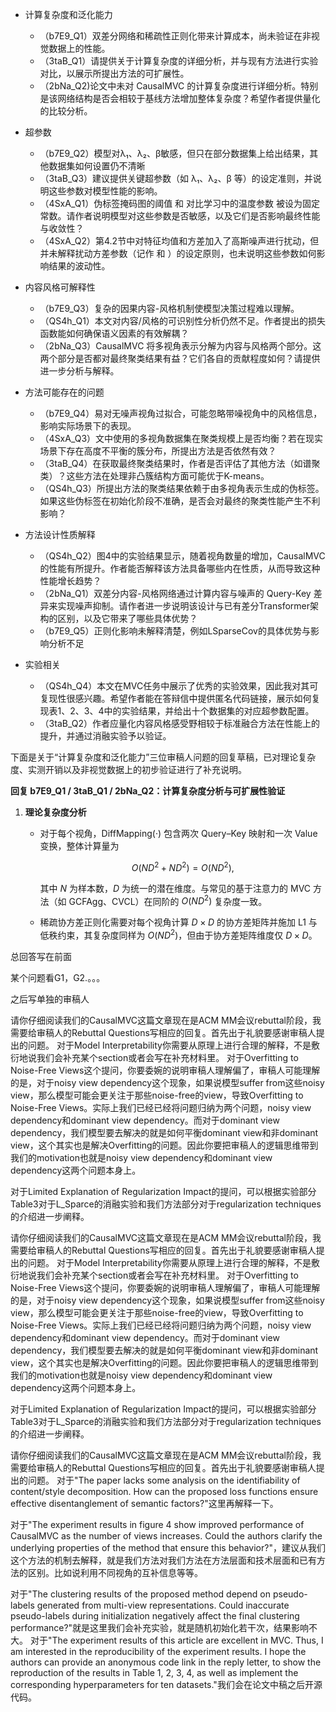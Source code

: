 - 计算复杂度和泛化能力
  - （b7E9_Q1）双差分网络和稀疏性正则化带来计算成本，尚未验证在非视觉数据上的性能。
  - （3taB_Q1）请提供关于计算复杂度的详细分析，并与现有方法进行实验对比，以展示所提出方法的可扩展性。
  - （2bNa_Q2)论文中未对 CausalMVC 的计算复杂度进行详细分析。特别是该网络结构是否会相较于基线方法增加整体复杂度？希望作者提供量化的比较分析。

- 超参数
  - （b7E9_Q2）模型对λ₁、λ₂、β敏感，但只在部分数据集上给出结果，其他数据集如何设置仍不清晰
  - （3taB_Q3）建议提供关键超参数（如 λ₁、λ₂、β 等）的设定准则，并说明这些参数对模型性能的影响。
  - （4SxA_Q1）伪标签掩码图的阈值 和 对比学习中的温度参数 被设为固定常数。请作者说明模型对这些参数是否敏感，以及它们是否影响最终性能与收敛性？
  - （4SxA_Q2）第4.2节中对特征均值和方差加入了高斯噪声进行扰动，但并未解释扰动方差参数（记作 和 ）的设定原则，也未说明这些参数如何影响结果的波动性。

- 内容风格可解释性
  - （b7E9_Q3）复杂的因果内容-风格机制使模型决策过程难以理解。
  - （QS4h_Q1）本文对内容/风格的可识别性分析仍然不足。作者提出的损失函数能如何确保语义因素的有效解耦？
  - （2bNa_Q3）CausalMVC 将多视角表示分解为内容与风格两个部分。这两个部分是否都对最终聚类结果有益？它们各自的贡献程度如何？请提供进一步分析与解释。
- 方法可能存在的问题
  - （b7E9_Q4）易对无噪声视角过拟合，可能忽略带噪视角中的风格信息，影响实际场景下的表现。
  - （4SxA_Q3）文中使用的多视角数据集在聚类规模上是否均衡？若在现实场景下存在高度不平衡的簇分布，所提出方法是否依然有效？
  - （3taB_Q4）在获取最终聚类结果时，作者是否评估了其他方法（如谱聚类）？这些方法在处理非凸簇结构方面可能优于K-means。
  - （QS4h_Q3）所提出方法的聚类结果依赖于由多视角表示生成的伪标签。如果这些伪标签在初始化阶段不准确，是否会对最终的聚类性能产生不利影响？
- 方法设计性质解释
  - （QS4h_Q2）图4中的实验结果显示，随着视角数量的增加，CausalMVC的性能有所提升。作者能否解释该方法具备哪些内在性质，从而导致这种性能增长趋势？
  - （2bNa_Q1）双差分内容-风格网络通过计算内容与噪声的 Query-Key 差异来实现噪声抑制。请作者进一步说明该设计与已有差分Transformer架构的区别，以及它带来了哪些具体优势？
  - （b7E9_Q5）正则化影响未解释清楚，例如LSparseCov的具体优势与影响分析不足
- 实验相关
  - （QS4h_Q4）本文在MVC任务中展示了优秀的实验效果，因此我对其可复现性很感兴趣。希望作者能在答辩信中提供匿名代码链接，展示如何复现表1、2、3、4中的实验结果，并给出十个数据集的对应超参数配置。
  - （3taB_Q2）作者应量化内容风格感受野相较于标准融合方法在性能上的提升，并通过消融实验予以验证。





下面是关于“计算复杂度和泛化能力”三位审稿人问题的回复草稿，已对理论复杂度、实测开销以及非视觉数据上的初步验证进行了补充说明。



**回复 b7E9_Q1 / 3taB_Q1 / 2bNa_Q2：计算复杂度分析与可扩展性验证**



1. **理论复杂度分析**

   - 对于每个视角，DiffMapping(·) 包含两次 Query–Key 映射和一次 Value 变换，整体计算量为

     $$O\bigl(ND^2 + ND^2\bigr)=O(ND^2), $$

     其中 $N$ 为样本数，$D$ 为统一的潜在维度。与常见的基于注意力的 MVC 方法（如 GCFAgg、CVCL）在同阶的 $O(ND^2)$ 复杂度一致。

   - 稀疏协方差正则化需要对每个视角计算 $D\times D$ 的协方差矩阵并施加 L1 与低秩约束，其复杂度同样为 $O(ND^2)$，但由于协方差矩阵维度仅 $D\times D$。



总回答写在前面

某个问题看G1，G2.。。。

之后写单独的审稿人







请你仔细阅读我们的CausalMVC这篇文章现在是ACM MM会议rebuttal阶段，我需要给审稿人的Rebuttal Questions写相应的回复。首先出于礼貌要感谢审稿人提出的问题。
对于Model Interpretability你需要从原理上进行合理的解释，不是敷衍地说我们会补充某个section或者会写在补充材料里。
对于Overfitting to Noise-Free Views这个提问，你要委婉的说明审稿人理解偏了，审稿人可能理解的是，对于noisy view dependency这个现象，如果说模型suffer from这些noisy view，那么模型可能会更关注于那些noise-free的view，导致Overfitting to Noise-Free Views。实际上我们已经已经将问题归纳为两个问题，noisy view dependency和dominant view dependency。而对于dominant view dependency，我们模型要去解决的就是如何平衡dominant view和非dominant view，这个其实也是解决Overfitting的问题。因此你要把审稿人的逻辑思维带到我们的motivation也就是noisy view dependency和dominant view dependency这两个问题本身上。

对于Limited Explanation of Regularization Impact的提问，可以根据实验部分Table3对于L_Sparce的消融实验和我们方法部分对于regularization techniques的介绍进一步阐释。





请你仔细阅读我们的CausalMVC这篇文章现在是ACM MM会议rebuttal阶段，我需要给审稿人的Rebuttal Questions写相应的回复。首先出于礼貌要感谢审稿人提出的问题。
对于Model Interpretability你需要从原理上进行合理的解释，不是敷衍地说我们会补充某个section或者会写在补充材料里。
对于Overfitting to Noise-Free Views这个提问，你要委婉的说明审稿人理解偏了，审稿人可能理解的是，对于noisy view dependency这个现象，如果说模型suffer from这些noisy view，那么模型可能会更关注于那些noise-free的view，导致Overfitting to Noise-Free Views。实际上我们已经已经将问题归纳为两个问题，noisy view dependency和dominant view dependency。而对于dominant view dependency，我们模型要去解决的就是如何平衡dominant view和非dominant view，这个其实也是解决Overfitting的问题。因此你要把审稿人的逻辑思维带到我们的motivation也就是noisy view dependency和dominant view dependency这两个问题本身上。

对于Limited Explanation of Regularization Impact的提问，可以根据实验部分Table3对于L_Sparce的消融实验和我们方法部分对于regularization techniques的介绍进一步阐释。







请你仔细阅读我们的CausalMVC这篇文章现在是ACM MM会议rebuttal阶段，我需要给审稿人的Rebuttal Questions写相应的回复。首先出于礼貌要感谢审稿人提出的问题。
对于"The paper lacks some analysis on the identifiability of content/style decomposition. How can the proposed loss functions ensure effective disentanglement of semantic factors?"这里再解释一下。

对于"The experiment results in figure 4 show improved performance of CausalMVC as the number of views increases. Could the authors clarify the underlying properties of the method that ensure this behavior?"，建议从我们这个方法的机制去解释，就是我们方法对我们方法在方法层面和技术层面和已有方法的区别。比如说利用不同视角的互补信息等等。

对于"The clustering results of the proposed method depend on pseudo-labels generated from multi-view representations. Could inaccurate pseudo-labels during initialization negatively affect the final clustering performance?"就是这里我们会补充实验，就是随机初始化若干次，结果影响不大。
对于"The experiment results of this article are excellent in MVC. Thus, I am interested in the reproducibility of the experiment results. I hope the authors can provide an anonymous code link in the reply letter, to show the reproduction of the results in Table 1, 2, 3, 4, as well as implement the corresponding hyperparameters for ten datasets."我们会在论文中稿之后开源代码。

